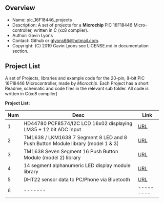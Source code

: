 

Overview
--------------------------------------------
* Name: pic_16F18446_projects
* Description: A set of projects for a **Microchip** 
 PIC 16F18446 Micro-controller, written in C (xc8 complier).
* Author: Gavin Lyons 
* Contact: Github or glyons66@hotmail.com.
* Copyright: (C) 2019 Gavin Lyons see LICENSE.md in documentation section.



Project List
-----------------------------------------
A set of Projects, libraries and example code for the 20-pin, 8-bit PIC 16F18446 Microcontroller,
made by *Microchip*. Each Project has a short Readme, schematic and code files
in the relevant sub folder. All code is written in C(xc8 compiler)

**Project List:**

| Num | Desc | Link |
| --- | --- | --- |
| 1 |  HD44780 PCF8574/I2C LCD 16x02 displaying LM35 + 12 bit ADC input  | [URL](projects/LM35) |
| 2 |  TM1638 / LKM1638 7 Segment 8 LED and 8 Push Button Module library (model 1 &  3)| [URL](projects/TM1638) |
| 3 |  TM1638 Seven Segment 16 Push Button Module (model 2) library  | [URL](projects/TM1638_Model2) |
| 4 |  14 segment alphanumeric LED display module library  | [URL](projects/FourteenSeg) |
| 5 |  DHT22 sensor data to PC/Phone via Bluetooth | [URL](projects/Bluetooth) |
| 6 |  ------- |--------- |
